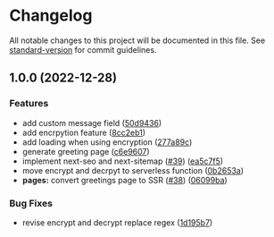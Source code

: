 # Changelog

All notable changes to this project will be documented in this file. See [standard-version](https://github.com/conventional-changelog/standard-version) for commit guidelines.

## 1.0.0 (2022-12-28)


### Features

* add custom message field ([50d9436](https://github.com/sozonome/greet-gaas/commit/50d94367e23406c004605a3b4f19b5089276ffd5))
* add encrpytion feature ([8cc2eb1](https://github.com/sozonome/greet-gaas/commit/8cc2eb16bc6500b42e1bdf780412bdf20c0e17cf))
* add loading when using encryption ([277a89c](https://github.com/sozonome/greet-gaas/commit/277a89c6786a277505e08ae27ad4b249cb5bd56d))
* generate greeting page ([c6e9607](https://github.com/sozonome/greet-gaas/commit/c6e9607d247da8a074e39355fdc5b3013afd1646))
* implement next-seo and next-sitemap ([#39](https://github.com/sozonome/greet-gaas/issues/39)) ([ea5c7f5](https://github.com/sozonome/greet-gaas/commit/ea5c7f5664970a90a87869b458994fb1a0699442))
* move encrypt and decrpyt to serverless function ([0b2653a](https://github.com/sozonome/greet-gaas/commit/0b2653a909d67e1f4f6740bc2c5e072d29dd3d7c))
* **pages:** convert greetings page to SSR ([#38](https://github.com/sozonome/greet-gaas/issues/38)) ([06099ba](https://github.com/sozonome/greet-gaas/commit/06099ba26fa52b202480317307c6758514ec19b3))


### Bug Fixes

* revise encrypt and decrypt replace regex ([1d195b7](https://github.com/sozonome/greet-gaas/commit/1d195b7a3bd8c2dc1591d1a222eb039d322e8eed))

